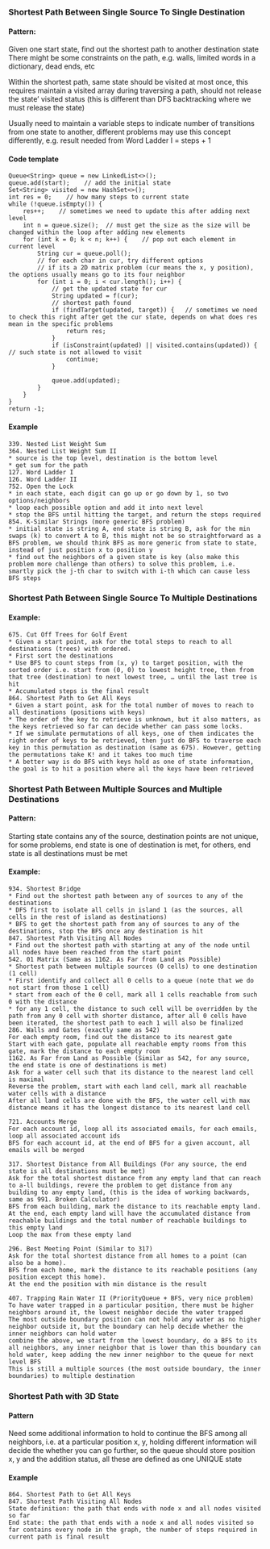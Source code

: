 ### Shortest Path Between Single Source To Single Destination
#### Pattern:
Given one start state, find out the shortest path to another destination state
There might be some constraints on the path, e.g. walls, limited words in a dictionary, dead ends, etc

Within the shortest path, same state should be visited at most once, this requires maintain a visited array during traversing a path, should not release the state’ visited status (this is different than DFS backtracking where we must release the state)

Usually need to maintain a variable steps to indicate number of transitions from one state to another, different problems may use this concept differently, e.g. result needed from Word Ladder I = steps + 1

#### Code template
```
Queue<String> queue = new LinkedList<>();
queue.add(start);    // add the initial state
Set<String> visited = new HashSet<>();
int res = 0;    // how many steps to current state
while (!queue.isEmpty()) {
    res++;    // sometimes we need to update this after adding next level
    int n = queue.size();  // must get the size as the size will be changed within the loop after adding new elements
    for (int k = 0; k < n; k++) {    // pop out each element in current level
        String cur = queue.poll();
        // for each char in cur, try different options
        // if its a 2D matrix problem (cur means the x, y position), the options usually means go to its four neighbor
        for (int i = 0; i < cur.length(); i++) {
            // get the updated state for cur
            String updated = f(cur);
            // shortest path found
            if (findTarget(updated, target)) {   // sometimes we need to check this right after get the cur state, depends on what does res mean in the specific problems
                return res;
            }
            if (isConstraint(updated) || visited.contains(updated)) {    // such state is not allowed to visit
                continue;
            }

            queue.add(updated);
        }
    }
}
return -1;
```

#### Example
```
339. Nested List Weight Sum
364. Nested List Weight Sum II
* source is the top level, destination is the bottom level
* get sum for the path
127. Word Ladder I
126. Word Ladder II
752. Open the Lock
* in each state, each digit can go up or go down by 1, so two options/neighbors
* loop each possible option and add it into next level
* stop the BFS until hitting the target, and return the steps required
854. K-Similar Strings (more generic BFS problem)
* initial state is string A, end state is string B, ask for the min swaps (k) to convert A to B, this might not be so straightforward as a BFS problem, we should think BFS as more generic from state to state, instead of just position x to position y
* find out the neighbors of a given state is key (also make this problem more challenge than others) to solve this problem, i.e. smartly pick the j-th char to switch with i-th which can cause less BFS steps
```

### Shortest Path Between Single Source To Multiple Destinations
#### Example:
```
675. Cut Off Trees for Golf Event
* Given a start point, ask for the total steps to reach to all destinations (trees) with ordered.
* First sort the destinations
* Use BFS to count steps from (x, y) to target position, with the sorted order i.e. start from (0, 0) to lowest height tree, then from that tree (destination) to next lowest tree, … until the last tree is hit
* Accumulated steps is the final result
864. Shortest Path to Get All Keys
* Given a start point, ask for the total number of moves to reach to all destinations (positions with keys)
* The order of the key to retrieve is unknown, but it also matters, as the keys retrieved so far can decide whether can pass some locks.
* If we simulate permutations of all keys, one of them indicates the right order of keys to be retrieved, then just do BFS to traverse each key in this permutation as destination (same as 675). However, getting the permutations take K! and it takes too much time
* A better way is do BFS with keys hold as one of state information, the goal is to hit a position where all the keys have been retrieved
```

### Shortest Path Between Multiple Sources and Multiple Destinations
#### Pattern:
Starting state contains any of the source, destination points are not unique, for some problems, end state is one of destination is met, for others, end state is all destinations must be met

#### Example:
```
934. Shortest Bridge
* Find out the shortest path between any of sources to any of the destinations
* DFS first to isolate all cells in island 1 (as the sources, all cells in the rest of island as destinations)
* BFS to get the shortest path from any of sources to any of the destinations, stop the BFS once any destination is hit
847. Shortest Path Visiting All Nodes
* Find out the shortest path with starting at any of the node until all nodes have been reached from the start point
542. 01 Matrix (Same as 1162. As Far from Land as Possible)
* Shortest path between multiple sources (0 cells) to one destination (1 cell)
* First identify and collect all 0 cells to a queue (note that we do not start from those 1 cell)
* start from each of the 0 cell, mark all 1 cells reachable from such 0 with the distance
* for any 1 cell, the distance to such cell will be overridden by the path from any 0 cell with shorter distance, after all 0 cells have been iterated, the shortest path to each 1 will also be finalized
286. Walls and Gates (exactly same as 542)
For each empty room, find out the distance to its nearest gate
Start with each gate, populate all reachable empty rooms from this gate, mark the distance to each empty room
1162. As Far from Land as Possible (Similar as 542, for any source, the end state is one of destinations is met)
Ask for a water cell such that its distance to the nearest land cell is maximal
Reverse the problem, start with each land cell, mark all reachable water cells with a distance
After all land cells are done with the BFS, the water cell with max distance means it has the longest distance to its nearest land cell

721. Accounts Merge
For each account id, loop all its associated emails, for each emails, loop all associated account ids
BFS for each account id, at the end of BFS for a given account, all emails will be merged

317. Shortest Distance from All Buildings (For any source, the end state is all destinations must be met)
Ask for the total shortest distance from any empty land that can reach to a-ll buildings, revere the problem to get distance from any building to any empty land, (this is the idea of working backwards, same as 991. Broken Calculator)
BFS from each building, mark the distance to its reachable empty land.
At the end, each empty land will have the accumulated distance from reachable buildings and the total number of reachable buildings to this empty land
Loop the max from these empty land

296. Best Meeting Point (Similar to 317)
Ask for the total shortest distance from all homes to a point (can also be a home).
BFS from each home, mark the distance to its reachable positions (any position except this home).
At the end the position with min distance is the result

407. Trapping Rain Water II (PriorityQueue + BFS, very nice problem)
To have water trapped in a particular position, there must be higher neighbors around it, the lowest neighbor decide the water trapped
The most outside boundary position can not hold any water as no higher neighbor outside it, but the boundary can help decide whether the inner neighbors can hold water
combine the above, we start from the lowest boundary, do a BFS to its all neighbors, any inner neighbor that is lower than this boundary can hold water, keep adding the new inner neighbor to the queue for next level BFS
This is still a multiple sources (the most outside boundary, the inner boundaries) to multiple destination
```



### Shortest Path with 3D State
#### Pattern
Need some additional information to hold to continue the BFS among all neighbors, i.e. at a particular position x, y, holding different information will decide the whether you can go further, so the queue should store position x, y and the addition status, all these are defined as one UNIQUE state

#### Example
```
864. Shortest Path to Get All Keys
847. Shortest Path Visiting All Nodes
State definition: the path that ends with node x and all nodes visited so far
End state: the path that ends with a node x and all nodes visited so far contains every node in the graph, the number of steps required in current path is final result
```
